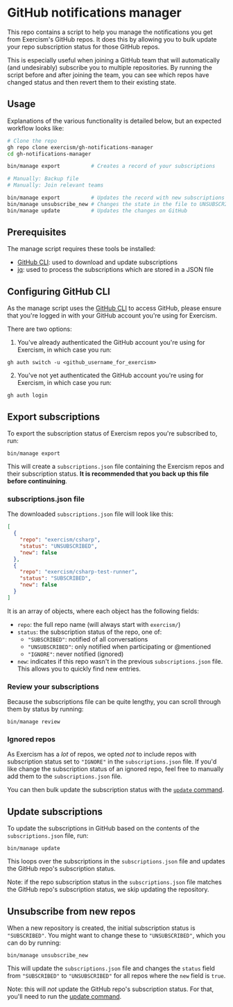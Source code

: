 # GitHub notifications manager

This repo contains a script to help you manage the notifications you get from Exercism's GitHub repos.
It does this by allowing you to bulk update your repo subscription status for those GitHub repos.

This is especially useful when joining a GitHub team that will automatically (and undesirably) subscribe you to multiple repositories.
By running the script before and after joining the team, you can see which repos have changed status and then revert them to their existing state.

## Usage

Explanations of the various functionality is detailed below, but an expected workflow looks like:

```bash
# Clone the repo
gh repo clone exercism/gh-notifications-manager
cd gh-notifications-manager

bin/manage export          # Creates a record of your subscriptions

# Manually: Backup file
# Manually: Join relevant teams

bin/manage export          # Updates the record with new subscriptions
bin/manage unsubscribe_new # Changes the state in the file to UNSUBSCRIBED for all new repos
bin/manage update          # Updates the changes on GitHub
```

## Prerequisites

The manage script requires these tools be installed:

- [GitHub CLI](https://cli.github.com/): used to download and update subscriptions
- [jq](https://jqlang.github.io/jq/): used to process the subscriptions which are stored in a JSON file

## Configuring GitHub CLI

As the manage script uses the [GitHub CLI](https://cli.github.com/) to access GitHub, please ensure that you're logged in with your GitHub account you're using for Exercism.

There are two options:

1. You've already authenticated the GitHub account you're using for Exercism, in which case you run:

```shell
gh auth switch -u <github_username_for_exercism>
```

2. You've not yet authenticated the GitHub account you're using for Exercism, in which case you run:

```shell
gh auth login
```

## Export subscriptions

To export the subscription status of Exercism repos you're subscribed to, run:

```shell
bin/manage export
```

This will create a `subscriptions.json` file containing the Exercism repos and their subscription status.
**It is recommended that you back up this file before continuining**.

### subscriptions.json file

The downloaded `subscriptions.json` file will look like this:

```json
[
  {
    "repo": "exercism/csharp",
    "status": "UNSUBSCRIBED",
    "new": false
  },
  {
    "repo": "exercism/csharp-test-runner",
    "status": "SUBSCRIBED",
    "new": false
  }
]
```

It is an array of objects, where each object has the following fields:

- `repo`: the full repo name (will always start with `exercism/`)
- `status`: the subscription status of the repo, one of:
  - `"SUBSCRIBED"`: notified of all conversations
  - `"UNSUBSCRIBED"`: only notified when participating or @mentioned
  - `"IGNORE"`: never notified (ignored)
- `new`: indicates if this repo wasn't in the previous `subscriptions.json` file.
  This allows you to quickly find new entries.

### Review your subscriptions

Because the subscriptions file can be quite lengthy, you can scroll through them by status by running:

```shell
bin/manage review
```

### Ignored repos

As Exercism has a _lot_ of repos, we opted _not_ to include repos with subscription status set to `"IGNORE"` in the `subscriptions.json` file.
If you'd like change the subscription status of an ignored repo, feel free to manually add them to the `subscriptions.json` file.

You can then bulk update the subscription status with the [`update` command](#update-subscriptions).

## Update subscriptions

To update the subscriptions in GitHub based on the contents of the `subscriptions.json` file, run:

```shell
bin/manage update
```

This loops over the subscriptions in the `subscriptions.json` file and updates the GitHub repo's subscription status.

Note: if the repo subscription status in the `subscriptions.json` file matches the GitHub repo's subscription status, we skip updating the repository.

## Unsubscribe from new repos

When a new repository is created, the initial subscription status is `"SUBSCRIBED"`.
You might want to change these to `"UNSUBSCRIBED"`, which you can do by running:

```shell
bin/manage unsubscribe_new
```

This will update the `subscriptions.json` file and changes the `status` field from `"SUBSCRIBED"` to `"UNSUBSCRIBED"` for all repos where the `new` field is `true`.

Note: this will _not_ update the GitHub repo's subscription status.
For that, you'll need to run the [update command](#update-subscriptions).
